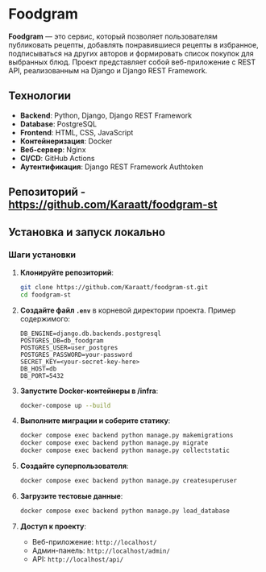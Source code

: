 # Foodgram

**Foodgram** — это сервис, который позволяет пользователям публиковать рецепты, добавлять понравившиеся рецепты в избранное, подписываться на других авторов и формировать список покупок для выбранных блюд. Проект представляет собой веб-приложение с REST API, реализованным на Django и Django REST Framework.

## Технологии

- **Backend**: Python, Django, Django REST Framework
- **Database**: PostgreSQL
- **Frontend**: HTML, CSS, JavaScript
- **Контейнеризация**: Docker
- **Веб-сервер**: Nginx
- **CI/CD**: GitHub Actions
- **Аутентификация**: Django REST Framework Authtoken

## Репозиторий - https://github.com/Karaatt/foodgram-st

## Установка и запуск локально

### Шаги установки

1. **Клонируйте репозиторий**:

   ```bash
   git clone https://github.com/Karaatt/foodgram-st.git
   cd foodgram-st
   ```

2. **Создайте файл `.env`** в корневой директории проекта. Пример содержимого:

   ```env
   DB_ENGINE=django.db.backends.postgresql
   POSTGRES_DB=db_foodgram
   POSTGRES_USER=user_postgres
   POSTGRES_PASSWORD=your-password
   SECRET_KEY=<your-secret-key-here>
   DB_HOST=db
   DB_PORT=5432
   ```

3. **Запустите Docker-контейнеры в /infra**:

   ```bash
   docker-compose up --build
   ```

4. **Выполните миграции и соберите статику**:

   ```bash
   docker compose exec backend python manage.py makemigrations
   docker compose exec backend python manage.py migrate
   docker compose exec backend python manage.py collectstatic
   ```

5. **Создайте суперпользователя**:

   ```bash
   docker compose exec backend python manage.py createsuperuser
   ```

6. **Загрузите тестовые данные**:

   ```bash
   docker compose exec backend python manage.py load_database
   ```

7. **Доступ к проекту**:

   - Веб-приложение: `http://localhost/`
   - Админ-панель: `http://localhost/admin/`
   - API: `http://localhost/api/`

